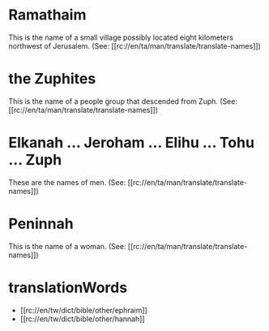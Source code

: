 # Ramathaim

This is the name of a small village possibly located eight kilometers northwest of Jerusalem. (See: [[rc://en/ta/man/translate/translate-names]])

# the Zuphites

This is the name of a people group that descended from Zuph. (See: [[rc://en/ta/man/translate/translate-names]])

# Elkanah ... Jeroham ... Elihu ... Tohu ... Zuph

These are the names of men. (See: [[rc://en/ta/man/translate/translate-names]])

# Peninnah

This is the name of a woman. (See: [[rc://en/ta/man/translate/translate-names]])

# translationWords

* [[rc://en/tw/dict/bible/other/ephraim]]
* [[rc://en/tw/dict/bible/other/hannah]]